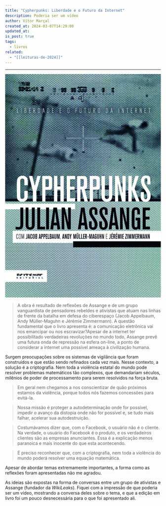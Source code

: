 ```yaml
---
title: "Cypherpunks: Liberdade e o Futuro da Internet"
description: Poderia ser um vídeo
author: Vítor Marçal
created_at: 2024-03-07T14:29:00
updated_at: 
is_post: true
tags:
  - livros
related:
  - "[[leituras-de-2024]]"
---
```

----

![cypherpunks-liberdade-e-o-futuro-da](img/cypherpunks-liberdade-e-o-futuro-da-internet.jpg)


> A obra é resultado de reflexões de Assange e de um grupo vanguardista de pensadores rebeldes e ativistas que atuam nas linhas de frente da batalha em defesa do ciberespaço (Jacob Appelbaum, Andy Müller-Maguhn e Jérémie Zimmermann). A questão fundamental que o livro apresenta é: a comunicação eletrônica vai nos emancipar ou nos escravizar?Apesar de a internet ter possibilitado verdadeiras revoluções no mundo todo, Assange prevê uma futura onda de repressão na esfera on-line, a ponto de considerar a internet uma possível ameaça à civilização humana.

Surgem preocupações sobre os sistemas de vigilância que foram construídos e que estão sendo refinados cada vez mais. Nesse contexto, a solução é a criptografia. Nem toda a violência estatal do mundo pode resolver problemas matemáticos tão complexos, que demandariam séculos, milênios de poder de processamento para serem resolvidos na força bruta.

> Em geral nem chegamos a nos conscientizar de quão próximos estamos da violência, porque todos nós fazemos concessões para evitá-la.

> Nossa missão é proteger a autodeterminação onde for possível, impedir o avanço da distopia onde não for possível e, se tudo mais falhar, acelerar sua autodestruição.

> Costumávamos dizer que, com o Facebook, o usuário não é o cliente. Na verdade, o usuário do Facebook é o produto, e os verdadeiros clientes são as empresas anunciantes. Essa é a explicação menos paranoica e mais inocente do que esta acontecendo.

> É preciso reconhecer que, com a criptografia, nem toda a violência do mundo poderá resolver uma equação matemática.

Apesar de abordar temas extremamente importantes, a forma como as reflexões foram apresentadas não me agradou.

As ideias são expostas na forma de conversas entre um grupo de ativistas e Assange (fundador da *WikiLeaks*). Fiquei com a impressão de que poderia ser um vídeo, mostrando a conversa deles sobre o tema, e que a edição em livro foi um pouco desnecessária para o que foi apresentado ali.
